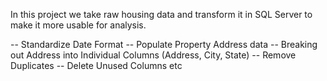 In this project we take raw housing data and transform it in SQL Server to make it more usable for analysis.

-- Standardize Date Format
-- Populate Property Address data
-- Breaking out Address into Individual Columns (Address, City, State)
-- Remove Duplicates
-- Delete Unused Columns
etc
